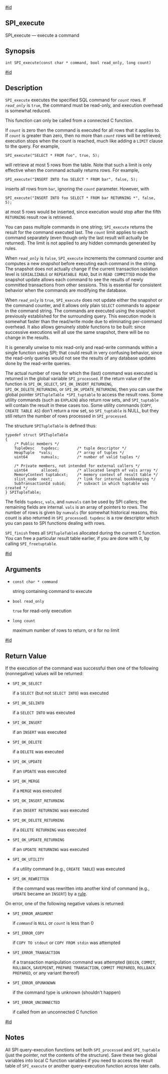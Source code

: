 [#id](#SPI-SPI-EXECUTE)

## SPI\_execute

SPI\_execute — execute a command

## Synopsis

```
int SPI_execute(const char * command, bool read_only, long count)
```

[#id](#id-1.8.12.8.4.5)

## Description

`SPI_execute` executes the specified SQL command for *`count`* rows. If *`read_only`* is `true`, the command must be read-only, and execution overhead is somewhat reduced.

This function can only be called from a connected C function.

If *`count`* is zero then the command is executed for all rows that it applies to. If *`count`* is greater than zero, then no more than *`count`* rows will be retrieved; execution stops when the count is reached, much like adding a `LIMIT` clause to the query. For example,

```
SPI_execute("SELECT * FROM foo", true, 5);
```

will retrieve at most 5 rows from the table. Note that such a limit is only effective when the command actually returns rows. For example,

```
SPI_execute("INSERT INTO foo SELECT * FROM bar", false, 5);
```

inserts all rows from `bar`, ignoring the *`count`* parameter. However, with

```
SPI_execute("INSERT INTO foo SELECT * FROM bar RETURNING *", false, 5);
```

at most 5 rows would be inserted, since execution would stop after the fifth `RETURNING` result row is retrieved.

You can pass multiple commands in one string; `SPI_execute` returns the result for the command executed last. The *`count`* limit applies to each command separately (even though only the last result will actually be returned). The limit is not applied to any hidden commands generated by rules.

When *`read_only`* is `false`, `SPI_execute` increments the command counter and computes a new *snapshot* before executing each command in the string. The snapshot does not actually change if the current transaction isolation level is `SERIALIZABLE` or `REPEATABLE READ`, but in `READ COMMITTED` mode the snapshot update allows each command to see the results of newly committed transactions from other sessions. This is essential for consistent behavior when the commands are modifying the database.

When *`read_only`* is `true`, `SPI_execute` does not update either the snapshot or the command counter, and it allows only plain `SELECT` commands to appear in the command string. The commands are executed using the snapshot previously established for the surrounding query. This execution mode is somewhat faster than the read/write mode due to eliminating per-command overhead. It also allows genuinely *stable* functions to be built: since successive executions will all use the same snapshot, there will be no change in the results.

It is generally unwise to mix read-only and read-write commands within a single function using SPI; that could result in very confusing behavior, since the read-only queries would not see the results of any database updates done by the read-write queries.

The actual number of rows for which the (last) command was executed is returned in the global variable `SPI_processed`. If the return value of the function is `SPI_OK_SELECT`, `SPI_OK_INSERT_RETURNING`, `SPI_OK_DELETE_RETURNING`, or `SPI_OK_UPDATE_RETURNING`, then you can use the global pointer `SPITupleTable *SPI_tuptable` to access the result rows. Some utility commands (such as `EXPLAIN`) also return row sets, and `SPI_tuptable` will contain the result in these cases too. Some utility commands (`COPY`, `CREATE TABLE AS`) don't return a row set, so `SPI_tuptable` is NULL, but they still return the number of rows processed in `SPI_processed`.

The structure `SPITupleTable` is defined thus:

```
typedef struct SPITupleTable
{
    /* Public members */
    TupleDesc   tupdesc;        /* tuple descriptor */
    HeapTuple  *vals;           /* array of tuples */
    uint64      numvals;        /* number of valid tuples */

    /* Private members, not intended for external callers */
    uint64      alloced;        /* allocated length of vals array */
    MemoryContext tuptabcxt;    /* memory context of result table */
    slist_node  next;           /* link for internal bookkeeping */
    SubTransactionId subid;     /* subxact in which tuptable was created */
} SPITupleTable;
```

The fields `tupdesc`, `vals`, and `numvals` can be used by SPI callers; the remaining fields are internal. `vals` is an array of pointers to rows. The number of rows is given by `numvals` (for somewhat historical reasons, this count is also returned in `SPI_processed`). `tupdesc` is a row descriptor which you can pass to SPI functions dealing with rows.

`SPI_finish` frees all `SPITupleTable`s allocated during the current C function. You can free a particular result table earlier, if you are done with it, by calling `SPI_freetuptable`.

[#id](#id-1.8.12.8.4.6)

## Arguments

* `const char * command`

  string containing command to execute

* `bool read_only`

  `true` for read-only execution

* `long count`

  maximum number of rows to return, or `0` for no limit

[#id](#id-1.8.12.8.4.7)

## Return Value

If the execution of the command was successful then one of the following (nonnegative) values will be returned:

* `SPI_OK_SELECT`

  if a `SELECT` (but not `SELECT INTO`) was executed

* `SPI_OK_SELINTO`

  if a `SELECT INTO` was executed

* `SPI_OK_INSERT`

  if an `INSERT` was executed

* `SPI_OK_DELETE`

  if a `DELETE` was executed

* `SPI_OK_UPDATE`

  if an `UPDATE` was executed

* `SPI_OK_MERGE`

  if a `MERGE` was executed

* `SPI_OK_INSERT_RETURNING`

  if an `INSERT RETURNING` was executed

* `SPI_OK_DELETE_RETURNING`

  if a `DELETE RETURNING` was executed

* `SPI_OK_UPDATE_RETURNING`

  if an `UPDATE RETURNING` was executed

* `SPI_OK_UTILITY`

  if a utility command (e.g., `CREATE TABLE`) was executed

* `SPI_OK_REWRITTEN`

  if the command was rewritten into another kind of command (e.g., `UPDATE` became an `INSERT`) by a [rule](rules).

On error, one of the following negative values is returned:

* `SPI_ERROR_ARGUMENT`

  if *`command`* is `NULL` or *`count`* is less than 0

* `SPI_ERROR_COPY`

  if `COPY TO stdout` or `COPY FROM stdin` was attempted

* `SPI_ERROR_TRANSACTION`

  if a transaction manipulation command was attempted (`BEGIN`, `COMMIT`, `ROLLBACK`, `SAVEPOINT`, `PREPARE TRANSACTION`, `COMMIT PREPARED`, `ROLLBACK PREPARED`, or any variant thereof)

* `SPI_ERROR_OPUNKNOWN`

  if the command type is unknown (shouldn't happen)

* `SPI_ERROR_UNCONNECTED`

  if called from an unconnected C function

[#id](#id-1.8.12.8.4.8)

## Notes

All SPI query-execution functions set both `SPI_processed` and `SPI_tuptable` (just the pointer, not the contents of the structure). Save these two global variables into local C function variables if you need to access the result table of `SPI_execute` or another query-execution function across later calls.